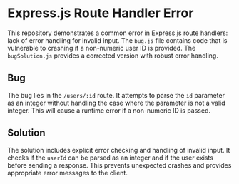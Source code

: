 # Express.js Route Handler Error

This repository demonstrates a common error in Express.js route handlers:  lack of error handling for invalid input. The `bug.js` file contains code that is vulnerable to crashing if a non-numeric user ID is provided.  The `bugSolution.js` provides a corrected version with robust error handling.

## Bug
The bug lies in the `/users/:id` route. It attempts to parse the `id` parameter as an integer without handling the case where the parameter is not a valid integer. This will cause a runtime error if a non-numeric ID is passed.

## Solution
The solution includes explicit error checking and handling of invalid input.  It checks if the `userId` can be parsed as an integer and if the user exists before sending a response.  This prevents unexpected crashes and provides appropriate error messages to the client.